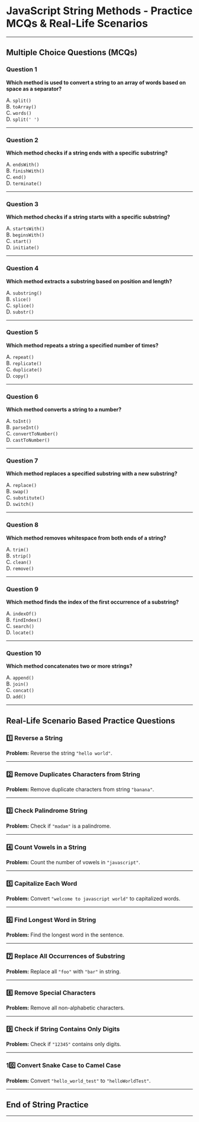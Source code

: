 # JavaScript String Methods - Practice MCQs & Real-Life Scenarios

---

## Multiple Choice Questions (MCQs)

### Question 1

**Which method is used to convert a string to an array of words based on space as a separator?**

A. `split()`\
B. `toArray()`\
C. `words()`\
D. `split(' ')`

---

### Question 2

**Which method checks if a string ends with a specific substring?**

A. `endsWith()`\
B. `finishWith()`\
C. `end()`\
D. `terminate()`

---

### Question 3

**Which method checks if a string starts with a specific substring?**

A. `startsWith()`\
B. `beginsWith()`\
C. `start()`\
D. `initiate()`

---

### Question 4

**Which method extracts a substring based on position and length?**

A. `substring()`\
B. `slice()`\
C. `splice()`\
D. `substr()`


---

### Question 5

**Which method repeats a string a specified number of times?**

A. `repeat()`\
B. `replicate()`\
C. `duplicate()`\
D. `copy()`

---

### Question 6

**Which method converts a string to a number?**

A. `toInt()`\
B. `parseInt()`\
C. `convertToNumber()`\
D. `castToNumber()`

---

### Question 7

**Which method replaces a specified substring with a new substring?**

A. `replace()`\
B. `swap()`\
C. `substitute()`\
D. `switch()`

---

### Question 8

**Which method removes whitespace from both ends of a string?**

A. `trim()`\
B. `strip()`\
C. `clean()`\
D. `remove()`

---

### Question 9

**Which method finds the index of the first occurrence of a substring?**

A. `indexOf()`\
B. `findIndex()`\
C. `search()`\
D. `locate()`

---

### Question 10

**Which method concatenates two or more strings?**

A. `append()`\
B. `join()`\
C. `concat()`\
D. `add()`

---

## Real-Life Scenario Based Practice Questions

### 1️⃣ Reverse a String

**Problem:** Reverse the string `"hello world"`.



---

### 2️⃣ Remove Duplicates Characters from String

**Problem:** Remove duplicate characters from string `"banana"`.



---

### 3️⃣ Check Palindrome String

**Problem:** Check if `"madam"` is a palindrome.



---

### 4️⃣ Count Vowels in a String

**Problem:** Count the number of vowels in `"javascript"`.



---

### 5️⃣ Capitalize Each Word

**Problem:** Convert `"welcome to javascript world"` to capitalized words.



---

### 6️⃣ Find Longest Word in String

**Problem:** Find the longest word in the sentence.



---

### 7️⃣ Replace All Occurrences of Substring

**Problem:** Replace all `"foo"` with `"bar"` in string.



---

### 8️⃣ Remove Special Characters

**Problem:** Remove all non-alphabetic characters.



---

### 9️⃣ Check if String Contains Only Digits

**Problem:** Check if `"12345"` contains only digits.



---

### 10️⃣ Convert Snake Case to Camel Case

**Problem:** Convert `"hello_world_test"` to `"helloWorldTest"`.



---

## End of String Practice

---

